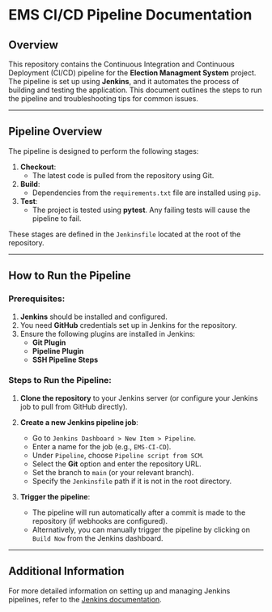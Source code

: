 # EMS CI/CD Pipeline Documentation

## Overview

This repository contains the Continuous Integration and Continuous Deployment (CI/CD) pipeline for the **Election Managment System** project. The pipeline is set up using **Jenkins**, and it automates the process of building and testing the application. This document outlines the steps to run the pipeline and troubleshooting tips for common issues.

---

## Pipeline Overview

The pipeline is designed to perform the following stages:

1. **Checkout**:
   - The latest code is pulled from the repository using Git.
2. **Build**:
   - Dependencies from the `requirements.txt` file are installed using `pip`.
3. **Test**:
   - The project is tested using **pytest**. Any failing tests will cause the pipeline to fail.

These stages are defined in the `Jenkinsfile` located at the root of the repository.

---

## How to Run the Pipeline

### Prerequisites:

1. **Jenkins** should be installed and configured.
2. You need **GitHub** credentials set up in Jenkins for the repository.
3. Ensure the following plugins are installed in Jenkins:
   - **Git Plugin**
   - **Pipeline Plugin**
   - **SSH Pipeline Steps**

### Steps to Run the Pipeline:

1. **Clone the repository** to your Jenkins server (or configure your Jenkins job to pull from GitHub directly).
2. **Create a new Jenkins pipeline job**:

   - Go to `Jenkins Dashboard > New Item > Pipeline`.
   - Enter a name for the job (e.g., `EMS-CI-CD`).
   - Under `Pipeline`, choose `Pipeline script from SCM`.
   - Select the **Git** option and enter the repository URL.
   - Set the branch to `main` (or your relevant branch).
   - Specify the `Jenkinsfile` path if it is not in the root directory.

3. **Trigger the pipeline**:
   - The pipeline will run automatically after a commit is made to the repository (if webhooks are configured).
   - Alternatively, you can manually trigger the pipeline by clicking on `Build Now` from the Jenkins dashboard.

---

## Additional Information

For more detailed information on setting up and managing Jenkins pipelines, refer to the [Jenkins documentation](https://www.jenkins.io/doc/).

